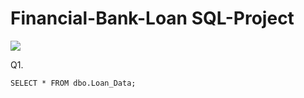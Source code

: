 # Financial-Bank-Loan SQL-Project

![](https://github.com/Shubhamsg1611/Financial-Bank-SQL-Project/blob/main/Banner.jpeg)

Q1.  
```
SELECT * FROM dbo.Loan_Data;
```
